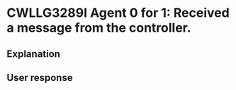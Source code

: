 # CWLLG3289I Agent 0 for 1: Received a message from the controller.

## Explanation

## User response